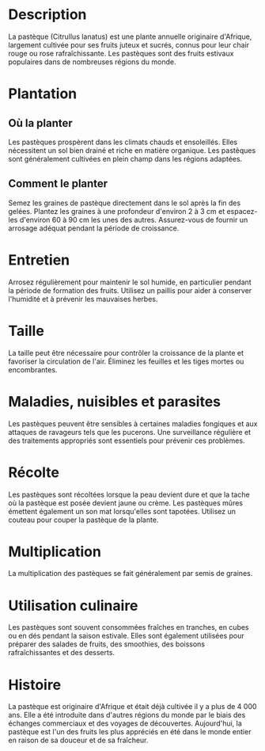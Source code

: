 # Description
La pastèque (Citrullus lanatus) est une plante annuelle originaire d'Afrique, largement cultivée pour ses fruits juteux et sucrés, connus pour leur chair rouge ou rose rafraîchissante. Les pastèques sont des fruits estivaux populaires dans de nombreuses régions du monde.

# Plantation
## Où la planter
Les pastèques prospèrent dans les climats chauds et ensoleillés. Elles nécessitent un sol bien drainé et riche en matière organique. Les pastèques sont généralement cultivées en plein champ dans les régions adaptées.

## Comment le planter
Semez les graines de pastèque directement dans le sol après la fin des gelées. Plantez les graines à une profondeur d'environ 2 à 3 cm et espacez-les d'environ 60 à 90 cm les unes des autres. Assurez-vous de fournir un arrosage adéquat pendant la période de croissance.

# Entretien
Arrosez régulièrement pour maintenir le sol humide, en particulier pendant la période de formation des fruits. Utilisez un paillis pour aider à conserver l'humidité et à prévenir les mauvaises herbes.

# Taille
La taille peut être nécessaire pour contrôler la croissance de la plante et favoriser la circulation de l'air. Éliminez les feuilles et les tiges mortes ou encombrantes.

# Maladies, nuisibles et parasites
Les pastèques peuvent être sensibles à certaines maladies fongiques et aux attaques de ravageurs tels que les pucerons. Une surveillance régulière et des traitements appropriés sont essentiels pour prévenir ces problèmes.

# Récolte
Les pastèques sont récoltées lorsque la peau devient dure et que la tache où la pastèque est posée devient jaune ou crème. Les pastèques mûres émettent également un son mat lorsqu'elles sont tapotées. Utilisez un couteau pour couper la pastèque de la plante.

# Multiplication
La multiplication des pastèques se fait généralement par semis de graines.

# Utilisation culinaire
Les pastèques sont souvent consommées fraîches en tranches, en cubes ou en dés pendant la saison estivale. Elles sont également utilisées pour préparer des salades de fruits, des smoothies, des boissons rafraîchissantes et des desserts.

# Histoire
La pastèque est originaire d'Afrique et était déjà cultivée il y a plus de 4 000 ans. Elle a été introduite dans d'autres régions du monde par le biais des échanges commerciaux et des voyages de découvertes. Aujourd'hui, la pastèque est l'un des fruits les plus appréciés en été dans le monde entier en raison de sa douceur et de sa fraîcheur.
